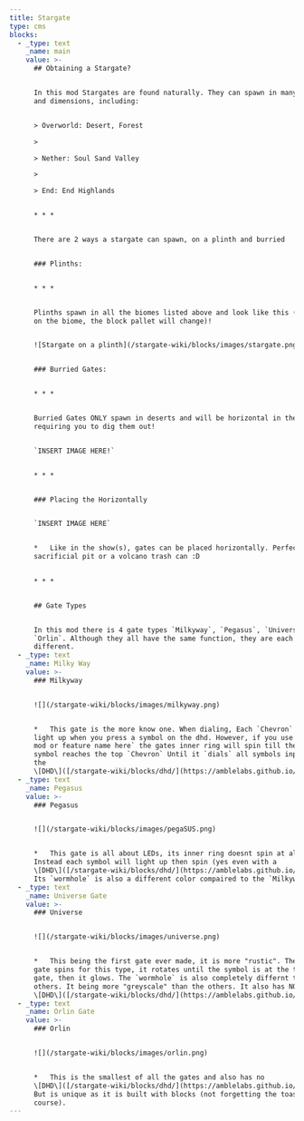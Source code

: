 ```yaml
---
title: Stargate
type: cms
blocks:
  - _type: text
    _name: main
    value: >-
      ## Obtaining a Stargate?


      In this mod Stargates are found naturally. They can spawn in many biomes
      and dimensions, including:


      > Overworld: Desert, Forest

      > 

      > Nether: Soul Sand Valley

      > 

      > End: End Highlands


      * * *


      There are 2 ways a stargate can spawn, on a plinth and burried


      ### Plinths:


      * * *


      Plinths spawn in all the biomes listed above and look like this (depending
      on the biome, the block pallet will change)!


      ![Stargate on a plinth](/stargate-wiki/blocks/images/stargate.png)


      ### Burried Gates:


      * * *


      Burried Gates ONLY spawn in deserts and will be horizontal in the ground,
      requiring you to dig them out!


      `INSERT IMAGE HERE!`


      * * *


      ### Placing the Horizontally


      `INSERT IMAGE HERE`


      *   Like in the show(s), gates can be placed horizontally. Perfect for a
      sacrificial pit or a volcano trash can :D
          

      * * *


      ## Gate Types


      In this mod there is 4 gate types `Milkyway`, `Pegasus`, `Universe`, and
      `Orlin`. Although they all have the same function, they are each very
      different.
  - _type: text
    _name: Milky Way
    value: >-
      ### Milkyway


      ![](/stargate-wiki/blocks/images/milkyway.png)


      *   This gate is the more know one. When dialing, Each `Chevron` will
      light up when you press a symbol on the dhd. However, if you use `insert
      mod or feature name here` the gates inner ring will spin till the selected
      symbol reaches the top `Chevron` Until it `dials` all symbols inputed on
      the
      \[DHD\]([/stargate-wiki/blocks/dhd/](https://amblelabs.github.io/stargate-wiki/blocks/dhd/)).
  - _type: text
    _name: Pegasus
    value: >-
      ### Pegasus


      ![](/stargate-wiki/blocks/images/pegaSUS.png)


      *   This gate is all about LEDs, its inner ring doesnt spin at all.
      Instead each symbol will light up then spin (yes even with a
      \[DHD\]([/stargate-wiki/blocks/dhd/](https://amblelabs.github.io/stargate-wiki/blocks/dhd/))).
      Its `wormhole` is also a different color compaired to the `Milkyway` gate.
  - _type: text
    _name: Universe Gate
    value: >-
      ### Universe


      ![](/stargate-wiki/blocks/images/universe.png)


      *   This being the first gate ever made, it is more "rustic". The whole
      gate spins for this type, it rotates until the symbol is at the top of the
      gate, then it glows. The `wormhole` is also completely differnt to the
      others. It being more "greyscale" than the others. It also has NO
      \[DHD\]([/stargate-wiki/blocks/dhd/](https://amblelabs.github.io/stargate-wiki/blocks/dhd/))!
  - _type: text
    _name: Orlin Gate
    value: >-
      ### Orlin


      ![](/stargate-wiki/blocks/images/orlin.png)


      *   This is the smallest of all the gates and also has no
      \[DHD\]([/stargate-wiki/blocks/dhd/](https://amblelabs.github.io/stargate-wiki/blocks/dhd/)).
      But is unique as it is built with blocks (not forgetting the toaster of
      course).
---
```

